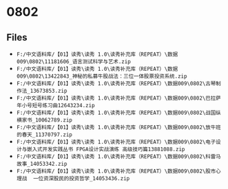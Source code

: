 # 0802

## Files

- `F:/中文语料库/【01】读秀\读秀 1.0\读秀补充库（REPEAT）\数据009\0802\11181606_语言测试科学与艺术.zip`
- `F:/中文语料库/【01】读秀\读秀 1.0\读秀补充库（REPEAT）\数据009\0802\13422843_神秘的私募牛股战法：三位一体股票投资系统.zip`
- `F:/中文语料库/【01】读秀\读秀 1.0\读秀补充库（REPEAT）\数据009\0802\古琴制作法_13673853.zip`
- `F:/中文语料库/【01】读秀\读秀 1.0\读秀补充库（REPEAT）\数据009\0802\巴拉萨年小号短号练习曲12643234.zip`
- `F:/中文语料库/【01】读秀\读秀 1.0\读秀补充库（REPEAT）\数据009\0802\战国纵横家书_10062789.zip`
- `F:/中文语料库/【01】读秀\读秀 1.0\读秀补充库（REPEAT）\数据009\0802\放牛班的春天_11370797.zip`
- `F:/中文语料库/【01】读秀\读秀 1.0\读秀补充库（REPEAT）\数据009\0802\电子设计与嵌入式开发实践丛书 FPGA设计实战演练 高级技巧篇13881088.zip`
- `F:/中文语料库/【01】读秀\读秀 1.0\读秀补充库（REPEAT）\数据009\0802\科雷马故事_14053342.zip`
- `F:/中文语料库/【01】读秀\读秀 1.0\读秀补充库（REPEAT）\数据009\0802\股市心理战  一位资深股民的投资哲学_14053436.zip`
